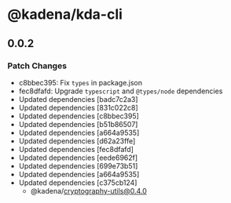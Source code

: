 # @kadena/kda-cli

## 0.0.2

### Patch Changes

- c8bbec395: Fix `types` in package.json
- fec8dfafd: Upgrade `typescript` and `@types/node` dependencies
- Updated dependencies [badc7c2a3]
- Updated dependencies [831c022c8]
- Updated dependencies [c8bbec395]
- Updated dependencies [b51b86507]
- Updated dependencies [a664a9535]
- Updated dependencies [d62a23ffe]
- Updated dependencies [fec8dfafd]
- Updated dependencies [eede6962f]
- Updated dependencies [699e73b51]
- Updated dependencies [a664a9535]
- Updated dependencies [c375cb124]
  - @kadena/cryptography-utils@0.4.0
